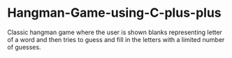 # Hangman-Game-using-C-plus-plus
Classic hangman game where the user is shown blanks representing letter of a word and then tries to guess and fill in the letters with a limited number of guesses.
